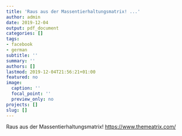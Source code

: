 ```yaml
---
title: 'Raus aus der Massentierhaltungsmatrix! ...'
author: admin
date: 2019-12-04
output: pdf_document
categories: []
tags:
- facebook
- german
subtitle: ''
summary: ''
authors: []
lastmod: 2019-12-04T21:56:21+01:00
featured: no
image:
  caption: ''
  focal_point: ''
  preview_only: no
projects: []
slug: []
---
```

Raus aus der Massentierhaltungsmatrix! 
https://www.themeatrix.com/


